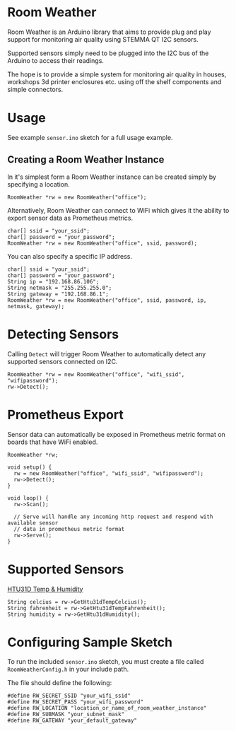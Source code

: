 # Room Weather

Room Weather is an Arduino library that aims to provide plug and play support for monitoring air quality using STEMMA QT I2C sensors.

Supported sensors simply need to be plugged into the I2C bus of the Arduino to access their readings.

The hope is to provide a simple system for monitoring air quality in houses, workshops 3d printer enclosures etc. using off the shelf components and simple connectors.

# Usage

See example `sensor.ino` sketch for a full usage example.

## Creating a Room Weather Instance

In it's simplest form a Room Weather instance can be created simply by specifying a location.

```
RoomWeather *rw = new RoomWeather("office");
```

Alternatively, Room Weather can connect to WiFi which gives it the ability to export sensor data as Prometheus metrics.

```
char[] ssid = "your_ssid";
char[] password = "your_password";
RoomWeather *rw = new RoomWeather("office", ssid, password);
```

You can also specify a specific IP address.

```
char[] ssid = "your_ssid";
char[] password = "your_password";
String ip = "192.168.86.106";
String netmask = "255.255.255.0";
String gateway = "192.168.86.1";
RoomWeather *rw = new RoomWeather("office", ssid, password, ip, netmask, gateway);
```

# Detecting Sensors

Calling `Detect` will trigger Room Weather to automatically detect any supported sensors connected on I2C.

```
RoomWeather *rw = new RoomWeather("office", "wifi_ssid", "wifipassword");
rw->Detect();
```

# Prometheus Export

Sensor data can automatically be exposed in Prometheus metric format on boards that have WiFi enabled.

```
RoomWeather *rw;

void setup() {
  rw = new RoomWeather("office", "wifi_ssid", "wifipassword");
  rw->Detect();
}

void loop() {
  rw->Scan();

  // Serve will handle any incoming http request and respond with available sensor 
  // data in prometheus metric format
  rw->Serve();
}
```

# Supported Sensors

[HTU31D Temp & Humidity](https://www.adafruit.com/product/4832)

```
String celcius = rw->GetHtu31dTempCelcius();
String fahrenheit = rw->GetHtu31dTempFahrenheit();
String humidity = rw->GetHtu31dHumidity();
```

# Configuring Sample Sketch

To run the included `sensor.ino` sketch, you must create a file called `RoomWeatherConfig.h` in your include path.

The file should define the following:

```
#define RW_SECRET_SSID "your_wifi_ssid"
#define RW_SECRET_PASS "your_wifi_password"
#define RW_LOCATION "location_or_name_of_room_weather_instance"
#define RW_SUBMASK "your_subnet_mask"
#define RW_GATEWAY "your_default_gateway"
```